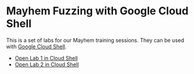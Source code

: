 # Mayhem Fuzzing with Google Cloud Shell

This is a set of labs for our Mayhem training sessions. They can be used with
[Google Cloud Shell](https://cloud.google.com/shell/docs/).

  * [Open Lab 1 in Cloud
    Shell](https://console.cloud.google.com/cloudshell/open?git_repo=https://github.com/dbrumley/fuzzing-cloudshell-tutorial.git&page=editor&tutorial=lab1.md)
  * [Open Lab 2 in Cloud Shell](https://console.cloud.google.com/cloudshell/open?git_repo=https://github.com/dbrumley/fuzzing-cloudshell-tutorial.git&page=editor&tutorial=lab2.md)
